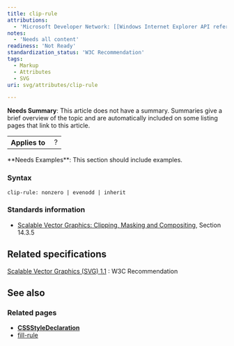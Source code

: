 ```yaml
---
title: clip-rule
attributions:
  - 'Microsoft Developer Network: [[Windows Internet Explorer API reference](http://msdn.microsoft.com/en-us/library/ie/hh828809%28v=vs.85%29.aspx) Article]'
notes:
  - 'Needs all content'
readiness: 'Not Ready'
standardization_status: 'W3C Recommendation'
tags:
  - Markup
  - Attributes
  - SVG
uri: svg/attributes/clip-rule

---
```

**Needs Summary**: This article does not have a summary. Summaries give a brief overview of the topic and are automatically included on some listing pages that link to this article.

<table class="wikitable">
<tr>
<th>
Applies to

</th>
<td>
 ?

</td>
</tr>
</table>
**Needs Examples**: This section should include examples.

### Syntax

    clip-rule: nonzero | evenodd | inherit

### Standards information

-   [Scalable Vector Graphics: Clipping, Masking and Compositing](http://go.microsoft.com/fwlink/p/?linkid=199810), Section 14.3.5

## Related specifications

[Scalable Vector Graphics (SVG) 1.1](http://www.w3.org/TR/SVG/masking.html#ClipRuleProperty)
:   W3C Recommendation

## See also

### Related pages

-   [**CSSStyleDeclaration**](/css/cssom/CSSStyleDeclaration/CSSStyleDeclaration)
-   [fill-rule](/svg/attributes/fill-rule)
